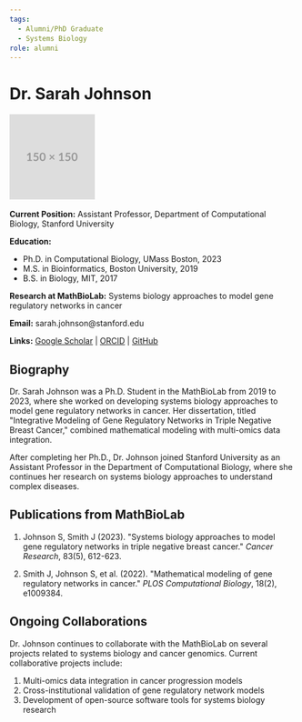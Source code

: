 ```yaml
---
tags:
  - Alumni/PhD Graduate
  - Systems Biology
role: alumni
---
```


# Dr. Sarah Johnson

<div class="profile-container">
    <div class="profile-image">
        <img src="../../../assets/images/people/placeholder.png" alt="Dr. Sarah Johnson">
    </div>
    <div class="profile-content">
        <p><strong>Current Position:</strong> Assistant Professor, Department of Computational Biology, Stanford University</p>
        <p><strong>Education:</strong></p>
        <ul>
            <li>Ph.D. in Computational Biology, UMass Boston, 2023</li>
            <li>M.S. in Bioinformatics, Boston University, 2019</li>
            <li>B.S. in Biology, MIT, 2017</li>
        </ul>
        <p><strong>Research at MathBioLab:</strong> Systems biology approaches to model gene regulatory networks in cancer</p>
        <p><strong>Email:</strong> sarah.johnson@stanford.edu</p>
        <p><strong>Links:</strong> 
            <a href="https://scholar.google.com/citations?user=example" target="_blank">Google Scholar</a> | 
            <a href="https://orcid.org/0000-0000-0000-0000" target="_blank">ORCID</a> | 
            <a href="https://github.com/sarahjohnson" target="_blank">GitHub</a>
        </p>
    </div>
</div>

## Biography

Dr. Sarah Johnson was a Ph.D. Student in the MathBioLab from 2019 to 2023, where she worked on developing systems biology approaches to model gene regulatory networks in cancer. Her dissertation, titled "Integrative Modeling of Gene Regulatory Networks in Triple Negative Breast Cancer," combined mathematical modeling with multi-omics data integration.

After completing her Ph.D., Dr. Johnson joined Stanford University as an Assistant Professor in the Department of Computational Biology, where she continues her research on systems biology approaches to understand complex diseases.

## Publications from MathBioLab

1. Johnson S, Smith J (2023). "Systems biology approaches to model gene regulatory networks in triple negative breast cancer." *Cancer Research*, 83(5), 612-623.

2. Smith J, Johnson S, et al. (2022). "Mathematical modeling of gene regulatory networks in cancer." *PLOS Computational Biology*, 18(2), e1009384.

## Ongoing Collaborations

Dr. Johnson continues to collaborate with the MathBioLab on several projects related to systems biology and cancer genomics. Current collaborative projects include:

1. Multi-omics data integration in cancer progression models
2. Cross-institutional validation of gene regulatory network models
3. Development of open-source software tools for systems biology research
